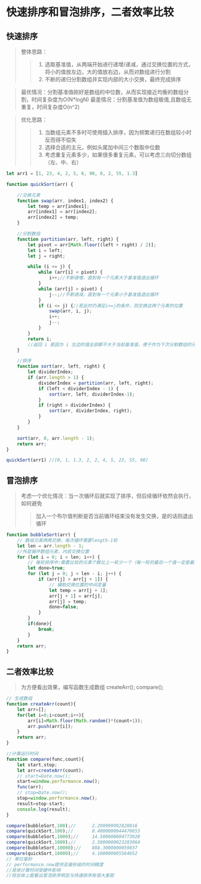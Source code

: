 # 快速排序和冒泡排序，二者效率比较

## 快速排序


>整体思路：
>>1. 选取基准值，从两端开始进行递增/递减，通过交换位置的方式，将小的值放左边，大的值放右边，从而对数组进行分割
>>2. 不断的递归分割数组并实现内部的大小交换，最终完成排序

>最优情况：分割基准值刚好是数组的中位数，从而实现接近均衡的数组分割，时间复杂度为O(N*logN)
>最差情况：分割基准值为数组极值,且数组无重复，时间复杂度O(n^2)

>优化思路：
>>1. 当数组元素不多时可使用插入排序，因为频繁递归在数组较小时反而得不偿失
>>2. 选择合适的主元，例如头尾加中间三个数取中位数
>>3. 考虑重复元素多少，如果很多重复元素，可以考虑三向切分数组（左、中、右）

```javascript
let arr1 = [1, 23, 4, 2, 5, 6, 90, 0, 2, 55, 1.3]

function quickSort(arr) {

    //交换元素
    function swap(arr, index1, index2) {
        let temp = arr[index1];
        arr[index1] = arr[index2];
        arr[index2] = temp;
    }

    //分割数组
    function partition(arr, left, right) {
        let pivot = arr[Math.floor((left + right) / 2)];
        let i = left;
        let j = right;

        while (i <= j) {
            while (arr[i] < pivot) {
                i++;//不断递增，直到有一个元素大于基准值退出循环
            }
            while (arr[j] > pivot) {
                j--;//不断递减，直到有一个元素小于基准值退出循环
            }
            if (i <= j) {//若此时仍满足i<=j的条件，则交换这两个元素的位置
                swap(arr, i, j);
                i++;
                j--;
            }
        }
        return i;
        //返回 i 是因为 i 左边的值全部都不大于当前基准值，便于作为下次分割数组的元素下标
    }

    //排序
    function sort(arr, left, right) {
        let dividerIndex;
        if (arr.length > 1) {
            dividerIndex = partition(arr, left, right);
            if (left < dividerIndex - 1) {
                sort(arr, left, dividerIndex-1);
            }
            if (right > dividerIndex) {
                sort(arr, dividerIndex, right);
            }
        }
    }

    sort(arr, 0, arr.length - 1);
    return arr;
}

quickSort(arr1) //[0, 1, 1.3, 2, 2, 4, 5, 23, 55, 90]
```

## 冒泡排序

>考虑一个优化情况：当一次循环后就实现了排序，但后续循环依然会执行，如何避免
>>加入一个布尔值判断是否当前循环结束没有发生交换，是的话则退出循环

```javascript
function bubbleSort(arr) {
    // 数组元素两两交换，每次循环需要length-1轮
    let len = arr.length - 1;
    //外层循环数组元素，内层交换位置
    for (let i = 0; i < len; i++) {
        // 每轮排序中:需要比较的元素个数比上一轮少一个（每一轮的最后一个值一定是最大的）
        let done=true;
        for (let j = 0; j < len - i; j++) {
            if (arr[j] > arr[j + 1]) {
                // 辅助交换位置的中间变量
                let temp = arr[j + 1];
                arr[j + 1] = arr[j];
                arr[j] = temp;
                done=false;
            }
        }
        if(done){
            break;
        }
    }
    return arr;
}
```

## 二者效率比较

>为方便看出效果，编写函数生成数组
createArr();
compare();

```javascript
// 生成数组
function createArr(count){
    let arr=[];
    for(let i=0;i<count;i++){
        arr[i]=Math.floor(Math.random()*(count+1));
        arr.push(arr[i]);
    }
    return arr;
}

//计算运行时间
function compare(func,count){
    let start,stop;
    let arr=createArr(count);
    // start=Date.now();
    start=window.performance.now();
    func(arr);
    // stop=Date.now();
    stop=window.performance.now();
    result=stop-start;
    console.log(result);
}

compare(bubbleSort,100);//      2.299999992828816
compare(quickSort,100);//       0.4000000044470653
compare(bubbleSort,1000);//     14.500000004773028
compare(quickSort,1000);//      2.5000000023283064
compare(bubbleSort,10000);//    888.3000000059837
compare(quickSort,10000);//     4.100000005564652
// 单位毫秒
// performance.now提供亚毫秒级的时间精度
//具体计算时间受硬件影响
//但总体上能看出冒泡排序明显与快速排序有很大差距
```